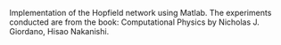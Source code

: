 Implementation of the Hopfield network using Matlab.
The experiments conducted are from the book: Computational Physics by Nicholas J. Giordano, Hisao Nakanishi.
